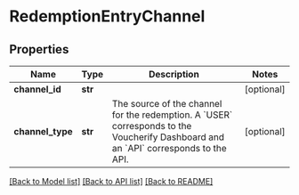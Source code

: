 # RedemptionEntryChannel


## Properties

Name | Type | Description | Notes
------------ | ------------- | ------------- | -------------
**channel_id** | **str** |  | [optional] 
**channel_type** | **str** | The source of the channel for the redemption. A &#x60;USER&#x60; corresponds to the Voucherify Dashboard and an &#x60;API&#x60; corresponds to the API. | [optional] 

[[Back to Model list]](../README.md#documentation-for-models) [[Back to API list]](../README.md#documentation-for-api-endpoints) [[Back to README]](../README.md)


